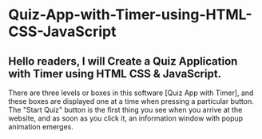 # Quiz-App-with-Timer-using-HTML-CSS-JavaScript
## Hello readers, I will  Create a Quiz Application with Timer using HTML CSS &amp; JavaScript.
There are three levels or boxes in this software [Quiz App with Timer], and these boxes are displayed one at a time when pressing a particular button.
The "Start Quiz" button is the first thing you see when you arrive at the website, and as soon as you click it, an information window with popup animation emerges.
